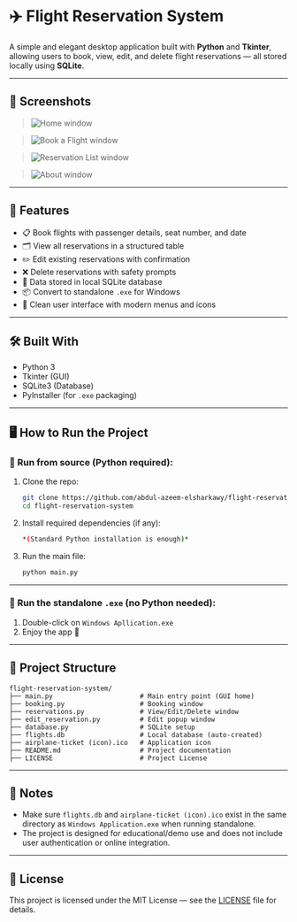 # ✈️ Flight Reservation System

A simple and elegant desktop application built with **Python** and **Tkinter**, allowing users to book, view, edit, and delete flight reservations — all stored locally using **SQLite**.

---

## 📸 Screenshots

> ![Home window](https://iili.io/FRFeEjn.png)

> ![Book a Flight window](https://iili.io/FRFeGQs.png)

> ![Reservation List window](https://iili.io/FRFeVCG.png)

> ![About window](https://iili.io/FRFeWGf.png)

---

## 🚀 Features

- 📋 Book flights with passenger details, seat number, and date
- 🗂️ View all reservations in a structured table
- ✏️ Edit existing reservations with confirmation
- ❌ Delete reservations with safety prompts
- 💾 Data stored in local SQLite database
- 📦 Convert to standalone `.exe` for Windows
- 🧭 Clean user interface with modern menus and icons

---

## 🛠️ Built With

- Python 3
- Tkinter (GUI)
- SQLite3 (Database)
- PyInstaller (for `.exe` packaging)

---

## 🖥️ How to Run the Project

### 🧪 Run from source (Python required):

1. Clone the repo:
    ```bash
   git clone https://github.com/abdul-azeem-elsharkawy/flight-reservation-system
   cd flight-reservation-system
    ````

2. Install required dependencies (if any):
    ```bash
   *(Standard Python installation is enough)*
    ````

3. Run the main file:
    ```bash
   python main.py
    ````

---

### 🧊 Run the standalone `.exe` (no Python needed):

1. Double-click on `Windows Apllication.exe`
2. Enjoy the app 🚀

---

## 📂 Project Structure

```
flight-reservation-system/
├── main.py                      # Main entry point (GUI home)
├── booking.py                   # Booking window
├── reservations.py              # View/Edit/Delete window
├── edit_reservation.py          # Edit popup window
├── database.py                  # SQLite setup
├── flights.db                   # Local database (auto-created)
├── airplane-ticket (icon).ico   # Application icon
├── README.md                    # Project documentation
├── LICENSE                      # Project License
```

---

## 📌 Notes

* Make sure `flights.db` and `airplane-ticket (icon).ico` exist in the same directory as `Windows Application.exe` when running standalone.
* The project is designed for educational/demo use and does not include user authentication or online integration.

---

## 📄 License

This project is licensed under the MIT License — see the [LICENSE](LICENSE) file for details.
